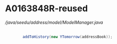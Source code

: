 # A0163848R-reused
###### /java/seedu/address/model/ModelManager.java
``` java
        addToHistory(new YTomorrow(addressBook));
```
